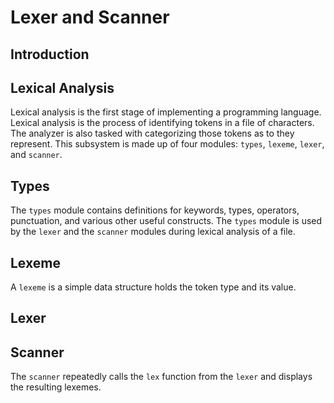 # Lexer and Scanner

## Introduction

## Lexical Analysis
Lexical analysis is the first stage of implementing a programming language. Lexical analysis is the process of identifying tokens in a file of characters. The analyzer is also tasked with categorizing those tokens as to they represent. This subsystem is made up of four modules: `types`, `lexeme`, `lexer`, and `scanner`.

## Types
The `types` module contains definitions for keywords, types, operators, punctuation, and various other useful constructs. The `types` module is used by the `lexer` and the `scanner` modules during lexical analysis of a file.

## Lexeme
A `lexeme` is a simple data structure holds the token type and its value.

## Lexer

## Scanner
The `scanner` repeatedly calls the `lex` function from the `lexer` and displays the resulting lexemes.
